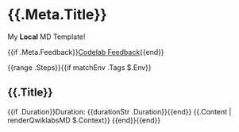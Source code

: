 # {{.Meta.Title}}

My **Local** MD Template!


{{if .Meta.Feedback}}[Codelab Feedback]({{.Meta.Feedback}}){{end}}

{{range .Steps}}{{if matchEnv .Tags $.Env}}
## {{.Title}}
{{if .Duration}}Duration: {{durationStr .Duration}}{{end}}
{{.Content | renderQwiklabsMD $.Context}}
{{end}}{{end}}
